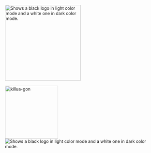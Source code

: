 <picture>
   <source media="(prefers-color-scheme: dark)" srcset="https://github.com/user-attachments/assets/28c23b9d-a1b8-405b-8777-2f7763c2f07e">
  <source media="(prefers-color-scheme: light)" srcset="https://github.com/user-attachments/assets/1102a696-8a6a-4e56-8515-97c92499815c">
  <img width="250" alt="Shows a black logo in light color mode and a white one in dark color mode." src="https://github.com/user-attachments/assets/1102a696-8a6a-4e56-8515-97c92499815c">

</picture>
 
<br/>
<br/>

<img src="https://github.com/user-attachments/assets/2a5bc900-5590-4333-935b-c2e4f2656b32" alt="killua-gon" width="175" height="175">
<br/>

<picture>
  <source media="(prefers-color-scheme: dark)" srcset="https://github.com/user-attachments/assets/2a5b13d6-e48d-4af4-b3fe-684f9a551975">
  <source media="(prefers-color-scheme: light)" srcset="https://github.com/user-attachments/assets/a5327283-fe85-4a87-8840-cf29e61504a1">
  <img alt="Shows a black logo in light color mode and a white one in dark color mode." src="https://github.com/user-attachments/assets/a5327283-fe85-4a87-8840-cf29e61504a1">
</picture>
